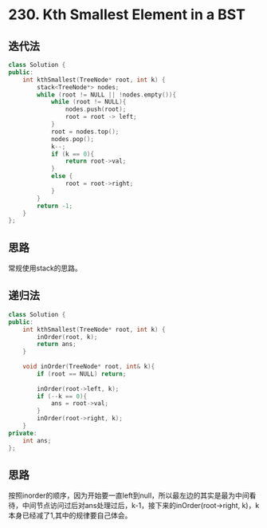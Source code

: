 #  230. Kth Smallest Element in a BST

##  迭代法
```c++
class Solution {
public:
    int kthSmallest(TreeNode* root, int k) {
        stack<TreeNode*> nodes;
        while (root != NULL || !nodes.empty()){
            while (root != NULL){
                nodes.push(root);
                root = root -> left;
            }
            root = nodes.top();
            nodes.pop();
            k--;
            if (k == 0){
                return root->val;
            }
            else {
                root = root->right;
            }
        }
        return -1;
    }
};
```

## 思路

常规使用stack的思路。

##  递归法
```c++
class Solution {
public:
    int kthSmallest(TreeNode* root, int k) {
        inOrder(root, k);
        return ans;
    }
    
    void inOrder(TreeNode* root, int& k){
        if (root == NULL) return;
        
        inOrder(root->left, k);
        if (--k == 0){
            ans = root->val;
        }
        inOrder(root->right, k);
    }
private:
    int ans;
};

```
## 思路

按照inorder的顺序，因为开始要一直left到null，所以最左边的其实是最为中间看待，中间节点访问过后对ans处理过后，k-1，接下来的inOrder(root->right, k)，k本身已经减了1,其中的规律要自己体会。







